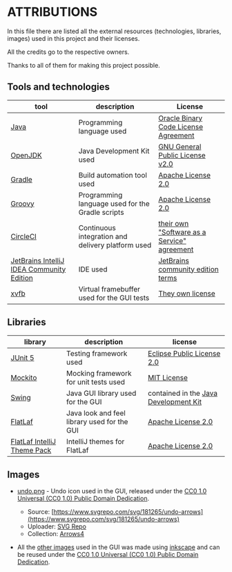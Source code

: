 # ATTRIBUTIONS

In this file there are listed all the external resources (technologies, libraries, images) used in this project and their licenses.

All the credits go to the respective owners.

Thanks to all of them for making this project possible.

## Tools and technologies

| tool                                                                         | description                                       | License                                                                                                    |
|------------------------------------------------------------------------------|---------------------------------------------------|------------------------------------------------------------------------------------------------------------|
| [Java](https://www.java.com/en/)                                             | Programming language used                         | [Oracle Binary Code License Agreement](https://www.oracle.com/downloads/licenses/binary-code-license.html) |
| [OpenJDK](https://openjdk.java.net/)                                         | Java Development Kit used                         | [GNU General Public License v2.0](https://openjdk.java.net/legal/gplv2+ce.html)                            |
| [Gradle](https://gradle.org/)                                                | Build automation tool used                        | [Apache License 2.0](https://github.com/gradle/gradle/blob/master/LICENSE)                                 |
| [Groovy](https://groovy-lang.org/)                                           | Programming language used for the Gradle scripts  | [Apache License 2.0](https://github.com/apache/groovy/blob/master/LICENSE)                                 |
| [CircleCI](https://circleci.com/)                                            | Continuous integration and delivery platform used | [their own "Software as a Service" agreement](https://circleci.com/legal/enterprise-license-agreement/)    |
| [JetBrains IntelliJ IDEA Community Edition](https://www.jetbrains.com/idea/) | IDE used                                          | [JetBrains community edition terms](https://www.jetbrains.com/legal/docs/toolbox/user_community/)          |
| [xvfb](https://www.x.org/releases/X11R7.6/doc/man/man1/Xvfb.1.xhtml)         | Virtual framebuffer used for the GUI tests        | [They own license](https://github.com/cypress-io/xvfb/blob/master/LICENSE)                                 |

## Libraries

| library                                                                                                   | description                                 | license                                                                                 |
|-----------------------------------------------------------------------------------------------------------|---------------------------------------------|-----------------------------------------------------------------------------------------|
| [JUnit 5](https://junit.org/junit5/)                                                                      | Testing framework used                      | [Eclipse Public License 2.0](https://github.com/junit-team/junit5/blob/main/LICENSE.md) |
| [Mockito](https://site.mockito.org/)                                                                      | Mocking framework for unit tests used       | [MIT License](https://github.com/mockito/mockito/blob/main/LICENSE)                     |
| [Swing](https://docs.oracle.com/javase/tutorial/uiswing/)                                                 | Java GUI library used for the GUI           | contained in the [Java Development Kit](https://openjdk.org/)                           |
| [FlatLaf](https://www.formdev.com/flatlaf)                                                                | Java look and feel library used for the GUI | [Apache License 2.0](https://github.com/JFormDesigner/FlatLaf/blob/main/LICENSE)        |
| [FlatLaf IntelliJ Theme Pack](https://github.com/JFormDesigner/FlatLaf/tree/main/flatlaf-intellij-themes) | IntelliJ themes for FlatLaf                 | [Apache License 2.0](https://github.com/JFormDesigner/FlatLaf/blob/main/LICENSE)        |


## Images

- [undo.png](desktop/src/main/resources/undo.png) - Undo icon used in the GUI, released under the [CC0 1.0 Universal (CC0 1.0) Public Domain Dedication](https://creativecommons.org/publicdomain/zero/1.0/).
  - Source: [https://www.svgrepo.com/svg/181265/undo-arrows](https://www.svgrepo.com/svg/181265/undo-arrows)
  - Uploader: [SVG Repo](https://www.svgrepo.com/)
  - Collection: [Arrows4](https://www.svgrepo.com/collection/arrows-4/)

- All the [other images](desktop/src/main/resources) used in the GUI was made using [inkscape](https://inkscape.org/) and can be reused under the [CC0 1.0 Universal (CC0 1.0) Public Domain Dedication](https://creativecommons.org/publicdomain/zero/1.0/).
